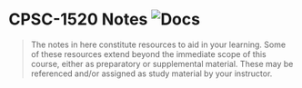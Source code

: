 # CPSC-1520 Notes ![Docs](https://img.shields.io/badge/Documentation%20Status-~10%25%20Minimal%20Outline-lightgrey?logo=Read%20the%20Docs)

> The notes in here constitute resources to aid in your learning. Some of these resources extend beyond the immediate scope of this course, either as preparatory or supplemental material. These may be referenced and/or assigned as study material by your instructor.
